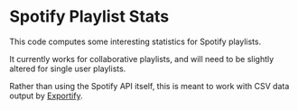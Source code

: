 # Spotify Playlist Stats
This code computes some interesting statistics for Spotify playlists.

It currently works for collaborative playlists, and will need to be slightly altered for single user playlists.

Rather than using the Spotify API itself, this is meant to work with CSV data output by [Exportify](https://github.com/watsonbox/exportify).


